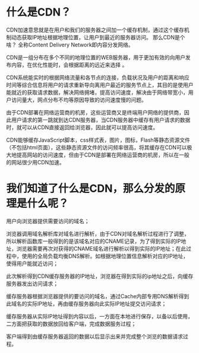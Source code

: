 # 什么是CDN？
CDN加速意思就是在用户和我们的服务器之间加一个缓存机制，通过这个缓存机制动态获取IP地址根据地理位置，让用户到最近的服务器访问。
那么CDN是个啥？
全称Content Delivery Network即内容分发网络。

CDN是一组分布在多个不同的地理位置的WEB服务器，用于更加有效的向用户发布内容，在优化性能时，会根据距离的远近来选择 。

CDN系统能实时的根据网络流量和各节点的连接，负载状况及用户的距离和响应时间等综合信息将用户的请求重新导向离用户最近的服务节点上，其目的是使用户能就近的获取请求数据，解决网络拥堵，提高访问速度，解决由于网络带宽小，用户访问量大，网点分布不均等原因导致的访问速度慢的问题。

由于CDN部署在网络运营商的机房，这些运营商又是终端用户网络的提供商，因此用户请求的第一跳就到达CDN服务器，当CDN服务器中缓存有用户请求的数据时，就可以从CDN直接返回给浏览器，因此就可以提高访问速度。

CDN能够缓存JavaScript脚本，css样式表，图片，图标，Flash等静态资源文件（不包括html页面），这些静态资源文件的访问频率很高，将其缓存在CDN可以极大地提高网站的访问速度，但由于CDN是部署在网络运营商的机房，所以在一般的网站很少用CDN加速。

# 我们知道了什么是CDN，那么分发的原理是什么呢？
用户向浏览器提供需要访问的域名；

浏览器调用域名解析库对域名进行解析，由于CDN对域名解析过程进行了调整，所以解析函数库一般得到的是该域名对应的CNAME记录，为了得到实际的IP地址，浏览器需要再次对获得的CNAME域名进行解析以得到实际的IP地址；在此过程中，使用的全局负载均衡DNS解析。如根据地理位置信息解析对应的IP地址，使得用户能就近访问；

此次解析得到CDN缓存服务器的IP地址，浏览器在得到实际的ip地址之后，向缓存服务器发出访问请求；

缓存服务器根据浏览器提供的要访问的域名，通过Cache内部专用DNS解析得到此域名的实际IP地址，再由缓存服务器向此实际IP地址提交访问请求；

缓存服务器从实际IP地址得到内容以后，一方面在本地进行保存，以备以后使用，二方面把获取的数据放回给客户端，完成数据服务过程；

客户端得到由缓存服务器返回的数据以后显示出来并完成整个浏览的数据请求过程。
